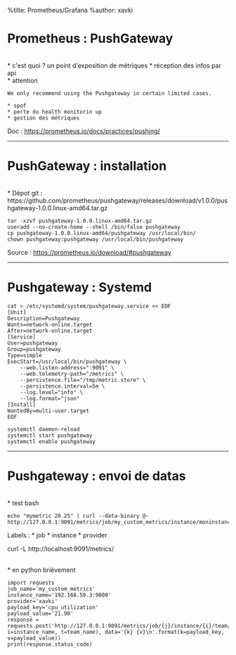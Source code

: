 %title: Prometheus/Grafana
%author: xavki


# Prometheus : PushGateway



<br>
* c'est quoi ? un point d'exposition de métriques
	* réception des infos par api

<br>
* attention 

```
We only recommend using the Pushgateway in certain limited cases.
```

	* spof
	* perte du health monitorin up
	* gestion des métriques

Doc : https://prometheus.io/docs/practices/pushing/


--------------------------------------------------------------------

# PushGateway : installation

<br>
* Dépot git :
https://github.com/prometheus/pushgateway/releases/download/v1.0.0/pushgateway-1.0.0.linux-amd64.tar.gz

```
tar -xzvf pushgateway-1.0.0.linux-amd64.tar.gz
useradd --no-create-home --shell /bin/false pushgateway
cp pushgateway-1.0.0.linux-amd64/pushgateway /usr/local/bin/
chown pushgateway:pushgateway /usr/local/bin/pushgateway
```

Source : https://prometheus.io/download/#pushgateway

-------------------------------------------------------------------------------------

# Pushgateway : Systemd

```
cat > /etc/systemd/system/pushgateway.service << EOF
[Unit]
Description=Pushgateway
Wants=network-online.target
After=network-online.target
[Service]
User=pushgateway
Group=pushgateway
Type=simple
ExecStart=/usr/local/bin/pushgateway \
    --web.listen-address=":9091" \
    --web.telemetry-path="/metrics" \
    --persistence.file="/tmp/metric.store" \
    --persistence.interval=5m \
    --log.level="info" \
    --log.format="json"
[Install]
WantedBy=multi-user.target
EOF
```

```
systemctl daemon-reload
systemctl start pushgateway
systemctl enable pushgateway
```

-----------------------------------------------------------------------------------------

# Pushgateway : envoi de datas

<br>
* test bash

```
echo "mymetric 20.25" | curl --data-binary @- http://127.0.0.1:9091/metrics/job/my_custom_metrics/instance/moninstance/provider/xavki
```

Labels :
	* job
	* instance
	* provider


curl -L http://localhost:9091/metrics/

<br>
* en python brièvement

```
import requests
job_name='my_custom_metrics'
instance_name='192.168.59.3:9000'
provider='xavki'
payload_key='cpu_utilization'
payload_value='21.90'
response = requests.post('http://127.0.0.1:9091/metrics/job/{j}/instance/{i}/team/{t}'.format(j=job_name, i=instance_name, t=team_name), data='{k} {v}\n'.format(k=payload_key, v=payload_value))
print(response.status_code)
````

